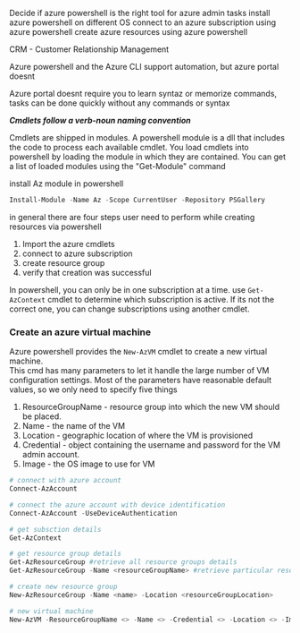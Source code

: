 Decide if azure powershell is the right tool for azure admin tasks
install azure powershell on different OS
connect to an azure subscription using azure powershell
create azure resources using azure powershell


CRM - Customer Relationship Management


Azure powershell and the Azure CLI support automation, but azure portal doesnt

Azure portal doesnt require you to learn syntaz or memorize commands, tasks can be done quickly without any commands or syntax



**_Cmdlets follow a verb-noun naming convention_**

Cmdlets are shipped in modules. A powershell module is a dll that includes the code to process each available cmdlet. You load cmdlets into powershell by loading the module in which they are contained. You can get a list of loaded modules using the "Get-Module" command

install Az module in powershell
```powershell
Install-Module -Name Az -Scope CurrentUser -Repository PSGallery
```

in general there are four steps user need to perform while creating resources via powershell
1. Import the azure cmdlets
2. connect to azure subscription
3. create resource group
4. verify that creation was successful


In powershell, you can only be in one subscription at a time. use `Get-AzContext` cmdlet to determine which subscription is active. If its not the correct one, you can change subscriptions using another cmdlet.


### Create an azure virtual machine
Azure powershell provides the `New-AzVM` cmdlet to create a new virtual machine.<br>
This cmd has many parameters to let it handle the large number of VM configuration settings. Most of the parameters have reasonable default values, so we only need to specify five things
1. ResourceGroupName - resource group into which the new VM should be placed.
2. Name - the name of the VM
3. Location - geographic location of where the VM is provisioned
4. Credential - object containing the username and password for the VM admin account.
5. Image - the OS image to use for VM

```powershell
# connect with azure account
Connect-AzAccount

# connect the azure account with device identification
Connect-AzAccount -UseDeviceAuthentication

# get subsction details
Get-AzContext

# get resource group details
Get-AzResourceGroup #retrieve all resource groups details
Get-AzResourceGroup -Name <resourceGroupName> #retrieve particular resource group details

# create new resource group
New-AzResourceGroup -Name <name> -Location <resourceGroupLocation>

# new virtual machine
New-AzVM -ResourceGroupName <> -Name <> -Credential <> -Location <> -Image <>
```
